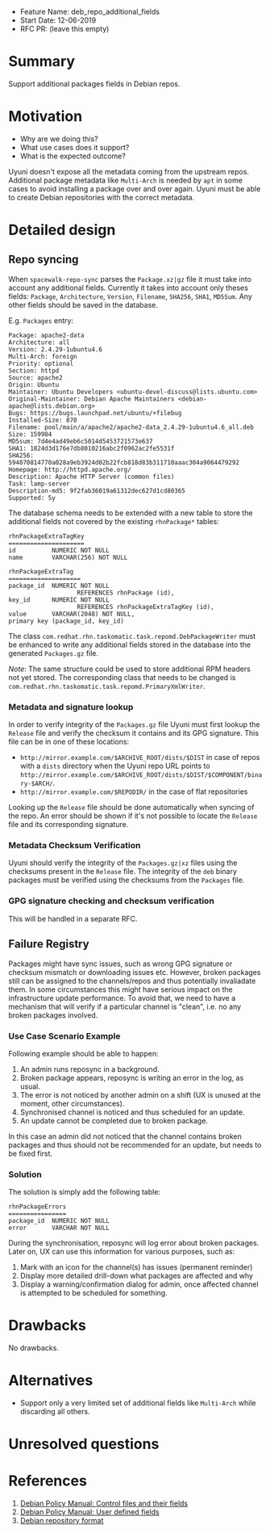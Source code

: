 - Feature Name: deb_repo_additional_fields
- Start Date: 12-06-2019
- RFC PR: (leave this empty)

# Summary

Support additional packages fields in Debian repos.

# Motivation

- Why are we doing this?
- What use cases does it support?
- What is the expected outcome?

Uyuni doesn't expose all the metadata coming from the upstream repos. Additional package metadata like `Multi-Arch` is needed by `apt` in some cases to avoid installing a package over and over again.
Uyuni must be able to create Debian repositories with the correct metadata.

# Detailed design

## Repo syncing

When `spacewalk-repo-sync` parses the `Package.xz|gz` file it must take into account any additional fields.
Currently it takes into account only theses fields: `Package`, `Architecture`, `Version`, `Filename`, `SHA256`, `SHA1`, `MD5Sum`.
Any other fields should be saved in the database.

E.g. `Packages` entry:
```
Package: apache2-data
Architecture: all
Version: 2.4.29-1ubuntu4.6
Multi-Arch: foreign
Priority: optional
Section: httpd
Source: apache2
Origin: Ubuntu
Maintainer: Ubuntu Developers <ubuntu-devel-discuss@lists.ubuntu.com>
Original-Maintainer: Debian Apache Maintainers <debian-apache@lists.debian.org>
Bugs: https://bugs.launchpad.net/ubuntu/+filebug
Installed-Size: 870
Filename: pool/main/a/apache2/apache2-data_2.4.29-1ubuntu4.6_all.deb
Size: 159984
MD5sum: 7d4e4ad49eb6c5014d5453721573e637
SHA1: 1824d3d176e7db8010216abc2f0962ac2fe5531f
SHA256: 594070814770a028a9eb3924d02b22fcb818d83b311710aaac304a9064479292
Homepage: http://httpd.apache.org/
Description: Apache HTTP Server (common files)
Task: lamp-server
Description-md5: 9f2fab36019a61312dec627d1cd80365
Supported: 5y
```

The database schema needs to be extended with a new table to store the additional fields not covered by the existing `rhnPackage*` tables:
```
rhnPackageExtraTagKey
=====================
id          NUMERIC NOT NULL
name        VARCHAR(256) NOT NULL

rhnPackageExtraTag
====================
package_id  NUMERIC NOT NULL
                   REFERENCES rhnPackage (id),
key_id      NUMERIC NOT NULL
                   REFERENCES rhnPackageExtraTagKey (id),
value       VARCHAR(2048) NOT NULL,
primary key (package_id, key_id)
```

The class `com.redhat.rhn.taskomatic.task.repomd.DebPackageWriter` must be enhanced to write any additional fields stored in the database into the generated `Packages.gz` file.

_Note_: The same structure could be used to store additional RPM headers not yet stored. The corresponding class that needs to be changed is `com.redhat.rhn.taskomatic.task.repomd.PrimaryXmlWriter`.


### Metadata and signature lookup

In order to verify integrity of the `Packages.gz` file Uyuni must first lookup the `Release` file and verify the checksum it contains and its GPG signature. This file can be in one of these locations:
- `http://mirror.example.com/$ARCHIVE_ROOT/dists/$DIST` in case of repos with a `dists` directory when the Uyuni repo URL points to `http://mirror.example.com/$ARCHIVE_ROOT/dists/$DIST/$COMPONENT/binary-$ARCH/`.
- `http://mirror.example.com/$REPODIR/` in the case of flat repositories

Looking up the `Release` file should be done automatically when syncing of the repo. An error should be shown if it's not possible to locate the `Release` file and its corresponding signature.

### Metadata Checksum Verification

Uyuni should verify the integrity of the `Packages.gz|xz` files using the checksums present in the `Release` file.
The integrity of the `deb` binary packages must be verified using the checksums from the `Packages` file.

### GPG signature checking and checksum verification

This will be handled in a separate RFC.

## Failure Registry

Packages might have sync issues, such as wrong GPG signature or
checksum mismatch or downloading issues etc. However, broken packages
still can be assigned to the channels/repos and thus potentially
invaliadate them. In some circumstances this might have serious impact
on the infrastructure update performance. To avoid that, we need to
have a mechanism that will verify if a particular channel is "clean",
i.e. no any broken packages involved.

### Use Case Scenario Example

Following example should be able to happen:

1. An admin runs reposync in a background.
2. Broken package appears, reposync is writing an error in the log, as
   usual.
3. The error is not noticed by another admin on a shift (UX is unused
   at the moment, other circumstances).
4. Synchronised channel is noticed and thus scheduled for an update.
5. An update cannot be completed due to broken package.

In this case an admin did not noticed that the channel contains broken
packages and thus should not be recommended for an update, but needs
to be fixed first.

### Solution

The solution is simply add the following table:

```
rhnPackageErrors
================
package_id  NUMERIC NOT NULL
error       VARCHAR NOT NULL
```

During the synchronisation, reposync will log error about broken
packages. Later on, UX can use this information for various purposes,
such as:
1. Mark with an icon for the channel(s) has issues (permanent reminder)
2. Display more detailed drill-down what packages are affected and why
3. Display a warning/confirmation dialog for admin, once affected
   channel is attempted to be scheduled for something.

# Drawbacks
[drawbacks]: #drawbacks

No drawbacks.

# Alternatives
[alternatives]: #alternatives

- Support only a very limited set of additional fields like `Multi-Arch` while discarding all others.

# Unresolved questions
[unresolved]: #unresolved-questions



# References

1. [Debian Policy Manual: Control files and their fields](https://www.debian.org/doc/debian-policy/ch-controlfields.html)
2. [Debian Policy Manual: User defined fields](https://www.debian.org/doc/debian-policy/ch-controlfields.html#user-defined-fields)
3. [Debian repository format](https://wiki.debian.org/DebianRepository/Format)

